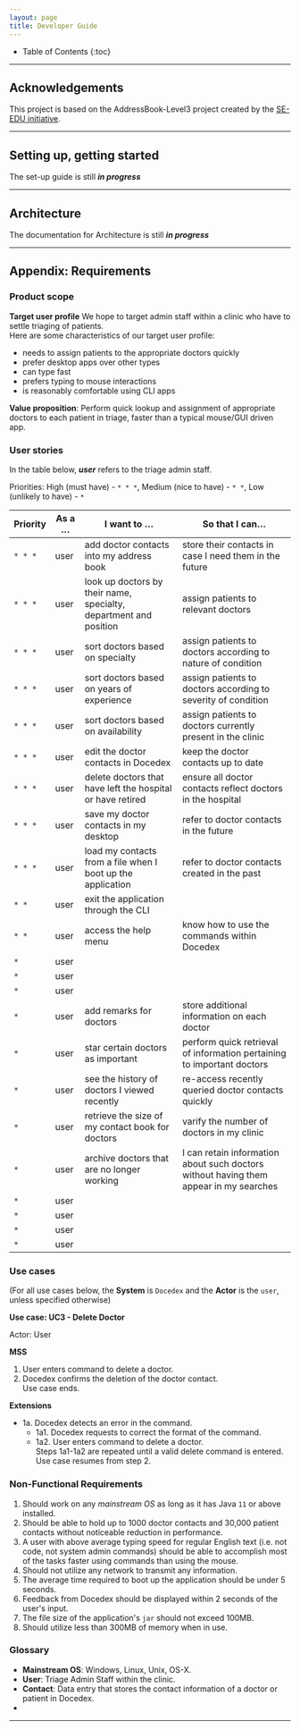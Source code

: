 ```yaml
---
layout: page
title: Developer Guide
---
```

* Table of Contents
{:toc}

--------------------------------------------------------------------------------------------------------------------

## **Acknowledgements**

This project is based on the AddressBook-Level3 project created by the [SE-EDU initiative](https://se-education.org).

--------------------------------------------------------------------------------------------------------------------

## **Setting up, getting started**

The set-up guide is still **_in progress_**

--------------------------------------------------------------------------------------------------------------------

## Architecture

The documentation for Architecture is still **_in progress_**

--------------------------------------------------------------------------------------------------------------------

## **Appendix: Requirements**

### Product scope

**Target user profile**
We hope to target admin staff within a clinic who have to settle triaging of patients.<br>
Here are some characteristics of our target user profile: <br>
* needs to assign patients to the appropriate doctors quickly
* prefer desktop apps over other types
* can type fast
* prefers typing to mouse interactions
* is reasonably comfortable using CLI apps

**Value proposition**: Perform quick lookup and assignment of appropriate doctors to each patient in triage, faster than a typical mouse/GUI driven app.


### User stories

In the table below, **_user_** refers to the triage admin staff.

Priorities: High (must have) - `* * *`, Medium (nice to have) - `* *`, Low (unlikely to have) - `*`

| Priority | As a …​                                    | I want to …​                                                     | So that I can…​                                                                       |
|----------|--------------------------------------------|------------------------------------------------------------------|---------------------------------------------------------------------------------------|
| `* * *`  | user                                       | add doctor contacts into my address book                         | store their contacts in case I need them in the future                                |
| `* * *`  | user                                       | look up doctors by their name, specialty, department and position | assign patients to relevant doctors                                                   |
| `* * *`  | user                                       | sort doctors based on specialty                                  | assign patients to doctors according to nature of condition                           |
| `* * *`  | user                                       | sort doctors based on years of experience                        | assign patients to doctors according to severity of condition                         |
| `* * *`  | user                                       | sort doctors based on availability                               | assign patients to doctors currently present in the clinic                            |
| `* * *`  | user                                       | edit the doctor contacts in Docedex                              | keep the doctor contacts up to date                                                   |
| `* * *`  | user                                       | delete doctors that have left the hospital or have retired       | ensure all doctor contacts reflect doctors in the hospital                            |
| `* * *`  | user                                       | save my doctor contacts in my desktop                            | refer to doctor contacts in the future                                                |
| `* * *`  | user                                       | load my contacts from a file when I boot up the application      | refer to doctor contacts created in the past                                          |
| `* *`    | user                                       | exit the application through the CLI                             |                                                                                       |
| `* *`    | user                                       | access the help menu                                             | know how to use the commands within Docedex                                           |
| `*`      | user                                       |                                                                  |                                                                                       |
| `*`      | user                                       |                                                                  |                                                                                       |
| `*`      | user                                       |                                                                  |                                                                                       |
| `*`      | user                                       | add remarks for doctors                                          | store additional information on each doctor                                           |
| `*`      | user                                       | star certain doctors as important                                | perform quick retrieval of information pertaining to important doctors                |
| `*`      | user                                       | see the history of doctors I viewed recently                     | re-access recently queried doctor contacts quickly                                    |
| `*`      | user                                       | retrieve the size of my contact book for doctors                 | varify the number of doctors in my clinic                                             |
| `*`      | user                                       | archive doctors that are no longer working            | I can retain information about such doctors without having them appear in my searches |
| `*`      | user                                       |                                                                  |                                                                                       |
| `*`      | user                                       |                                                                  |                                                                                       |
| `*`      | user                                       |                                                                  |                                                                                       |
| `*`      | user                                       |                                                                  |                                                                                       |

### Use cases

(For all use cases below, the **System** is `Docedex` and the **Actor** is the `user`, unless specified otherwise)

**Use case: UC3 - Delete Doctor**

Actor: User

**MSS**

1. User enters command to delete a doctor. 
2. Docedex confirms the deletion of the doctor contact.<br> 
   Use case ends.

**Extensions**

* 1a. Docedex detects an error in the command.
  * 1a1. Docedex requests to correct the format of the command.
  * 1a2. User enters command to delete a doctor.<br>
  Steps 1a1-1a2 are repeated until a valid delete command is entered.<br>
  Use case resumes from step 2.

### Non-Functional Requirements

1. Should work on any _mainstream OS_ as long as it has Java `11` or above installed.
2. Should be able to hold up to 1000 doctor contacts and 30,000 patient contacts without noticeable reduction in performance.
3. A user with above average typing speed for regular English text (i.e. not code, not system admin commands) should be able to accomplish most of the tasks faster using commands than using the mouse.
4. Should not utilize any network to transmit any information.
5. The average time required to boot up the application should be under 5 seconds.
6. Feedback from Docedex should be displayed within 2 seconds of the user's input.
7. The file size of the application's `jar` should not exceed 100MB.
8. Should utilize less than 300MB of memory when in use.

### Glossary

* **Mainstream OS**: Windows, Linux, Unix, OS-X.
* **User**: Triage Admin Staff within the clinic.
* **Contact**: Data entry that stores the contact information of a doctor or patient in Docedex.
* 

--------------------------------------------------------------------------------------------------------------------
